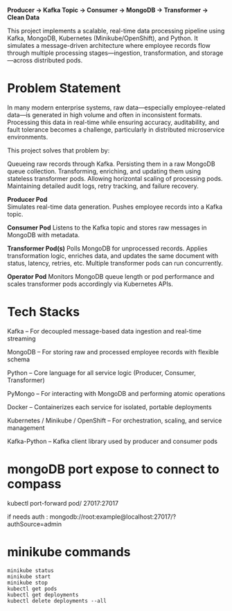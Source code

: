 
**Producer → Kafka Topic → Consumer → MongoDB → Transformer → Clean Data**

This project implements a scalable, real-time data processing pipeline using Kafka, MongoDB, Kubernetes (Minikube/OpenShift), and Python. It simulates a message-driven architecture where employee records flow through multiple processing stages—ingestion, transformation, and storage—across distributed pods.

# Problem Statement
In many modern enterprise systems, raw data—especially employee-related data—is generated in high volume and often in inconsistent formats. Processing this data in real-time while ensuring accuracy, auditability, and fault tolerance becomes a challenge, particularly in distributed microservice environments.

This project solves that problem by:

Queueing raw records through Kafka.
Persisting them in a raw MongoDB queue collection.
Transforming, enriching, and updating them using stateless transformer pods.
Allowing horizontal scaling of processing pods.
Maintaining detailed audit logs, retry tracking, and failure recovery.


**Producer Pod**              
Simulates real-time data generation. Pushes employee records into a Kafka topic.

**Consumer Pod**
Listens to the Kafka topic and stores raw messages in MongoDB with metadata.

**Transformer Pod(s)**
Polls MongoDB for unprocessed records. Applies transformation logic, enriches data, and updates the same document with status, latency, retries, etc. Multiple transformer pods can run concurrently. 

**Operator Pod**
Monitors MongoDB queue length or pod performance and scales transformer pods accordingly via Kubernetes APIs.

# Tech Stacks

Kafka – For decoupled message-based data ingestion and real-time streaming

MongoDB – For storing raw and processed employee records with flexible schema

Python – Core language for all service logic (Producer, Consumer, Transformer)

PyMongo – For interacting with MongoDB and performing atomic operations

Docker – Containerizes each service for isolated, portable deployments

Kubernetes / Minikube / OpenShift – For orchestration, scaling, and service management

Kafka-Python – Kafka client library used by producer and consumer pods





# mongoDB port expose to connect to compass

kubectl port-forward pod/<podName> 27017:27017

if needs auth : 
    mongodb://root:example@localhost:27017/?authSource=admin


# minikube commands 
    minikube status 
    minikube start
    minikube stop
    kubectl get pods
    kubectl get deployments
    kubectl delete deployments --all

